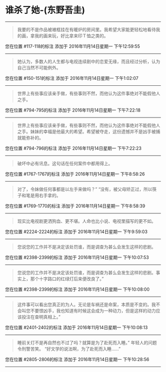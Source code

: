 # 谁杀了她-(东野吾圭)

---

> 我要的不是作品被裱框挂在有暖炉的房间里。我希望大家能更轻松地看待我的画，拿我的画来玩，好比拿来印Ｔ恤之类的。

您在位置 #117-118的标注 添加于 2016年11月14日星期一 下午12:59:55

---

> 她认为，多数人的人生都与电视连续剧中的恋爱无缘，而且经过分析，认为自己当然不可能例外。

您在位置 #150-151的标注 添加于 2016年11月14日星期一 下午1:02:07

---

> 世界上有些事应该亲手做，有些事则不然，而他认为这件事绝对不能假他人之手。

您在位置 #794-795的标注 添加于 2016年11月14日星期一 下午7:22:18

---

> 世界上有些事应该亲手做，有些事则不然，而他认为这件事绝对不能假他人之手。妹妹的幸福是他最大的希望。希望被夺走，这份遗憾并不是凶手被捕就能弥补的。

您在位置 #794-796的标注 添加于 2016年11月14日星期一 下午7:22:23

---

> 破坏中必有讯息。这句话在任何案件中都用得上。

您在位置 #1767-1767的标注 添加于 2016年11月14日星期一 下午8:58:26

---

> 对了，令妹做任何事都是以左手来做吗？” “没有，被父母矫正过，所以筷子和笔是用右手拿的。

您在位置 #1769-1770的标注 添加于 2016年11月14日星期一 下午8:58:39

---

> 现实比电视剧更洒狗血、更不堪。人命也比小说、电视里描写的更不如。

您在位置 #2224-2224的标注 添加于 2016年11月14日星期一 下午9:59:03

---

> 您说您的工作并不是决定该处罚谁，而是调查为甚么会发生这样的悲剧。

您在位置 #2398-2399的标注 添加于 2016年11月14日星期一 下午10:07:53

---

> 您说您的工作并不是决定该处罚谁，而是调查为甚么会发生这样的悲剧。事实上，那个十字路口的红绿灯后来便改良了。”

您在位置 #2398-2399的标注 添加于 2016年11月14日星期一 下午10:08:00

---

> 这件事可以看出您真正的为人。无论是车祸还是命案，本质是不变的。我不会叫您不要恨凶手，我也知道有时候这会成为一种动力，但是这样的动力应该投注在查明真相上。”

您在位置 #2401-2402的标注 添加于 2016年11月14日星期一 下午10:08:13

---

> 睡前关灯不是再自然也不过了吗？就算是为了赴死而入睡。” 年轻人的问题令刑警苦笑。 “好文学的说法啊，为了赴死而入睡……”

您在位置 #2805-2806的标注 添加于 2016年11月14日星期一 下午10:28:56

---

